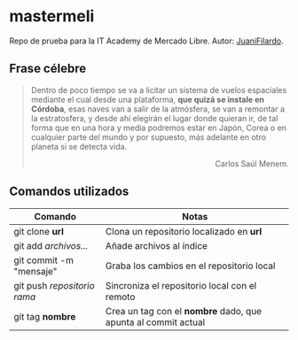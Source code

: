 # mastermeli
Repo de prueba para la IT Academy de Mercado Libre. Autor: [JuaniFilardo].

## Frase célebre

> Dentro de poco tiempo se va a licitar un sistema de vuelos espaciales mediante el cual desde una plataforma, **que quizá se instale en Córdoba**, esas naves van a salir de la atmósfera, se van a remontar a la estratosfera, y desde ahí elegirán el lugar donde quieran ir, de tal forma que en una hora y media podremos estar en Japón, Corea o en cualquier parte del mundo y por supuesto, más adelante en otro planeta si se detecta vida.
> <div style="text-align: right"> Carlos Saúl Menem. </div>

## Comandos utilizados

| Comando | Notas |
|---------|-------|
| git clone **url** | Clona un repositorio localizado en **url** |
| git add *archivos...* | Añade archivos al índice |
| git commit -m "mensaje" | Graba los cambios en el repositorio local |
| git push *repositorio rama* | Sincroniza el repositorio local con el remoto |
| git tag **nombre**| Crea un tag con el **nombre** dado, que apunta al commit actual |



[//]:# (Links. This won't be seen after it's interpreted.)
[JuaniFilardo]: <https://t.me/JuaniFilardo>
